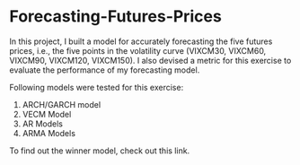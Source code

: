 # Forecasting-Futures-Prices

In this project, I built a model for accurately forecasting the five futures prices, i.e., the five points in the volatility curve (VIXCM30, VIXCM60, VIXCM90, VIXCM120, VIXCM150). I also devised a metric for this exercise to evaluate the performance of my forecasting model. 

Following models were tested for this exercise:
1) ARCH/GARCH model
2) VECM Model
3) AR Models
4) ARMA Models

To find out the winner model, check out this link.
